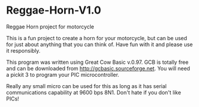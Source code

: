 # Reggae-Horn-V1.0
Reggae Horn project for motorcycle

This is a fun project to create a horn for your motorcycle, but can be used for just about anything
that you can think of. Have fun with it and please use it responsibly.

This program was written using Great Cow Basic v.0.97. GCB is totally
free and can be downloaded from http://gcbasic.sourceforge.net. You
will need a pickit 3 to program your PIC microcontroller.

Really any small micro can be used for this as long as it has serial communications capability at
9600 bps 8N1. Don't hate if you don't like PICs!
